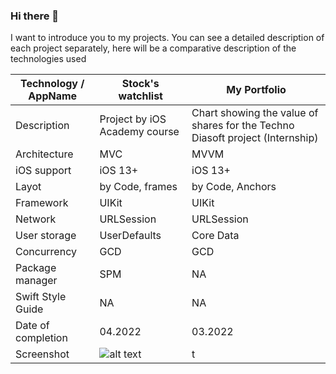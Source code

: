 ### Hi there 👋

I want to introduce you to my projects. You can see a detailed description of each project separately, here will be a comparative description of the technologies used

| Technology / AppName        | Stock's watchlist              | My Portfolio                                                                |
| ---                         | -------------                  | -------------                                                               |
| Description                 | Project by iOS Academy course  | Chart showing the value of shares for the Techno Diasoft project (Internship) |
|  Architecture               | MVC                            | MVVM                                                              |
|  iOS support                | iOS 13+                        | iOS 13+                                                           |
|  Layot                      | by Code, frames                | by Code, Anchors                                                  |
|  Framework                  | UIKit                          | UIKit                                                             |
|  Network                    | URLSession                     | URLSession                                                        |
|  User storage               | UserDefaults                   | Core Data                                                         |
|  Concurrency                | GCD                            | GCD                                                               |
|  Package manager            | SPM                            | NA                                                                |
|  Swift Style Guide          | NA                             | NA                                                                |
|  Date of completion         | 04.2022                        |03.2022                                                            |
|  Screenshot       | ![alt text](https://github.com/ZheDre1N/PR-Invest/blob/main/screen.gif?raw=true)            | t |
